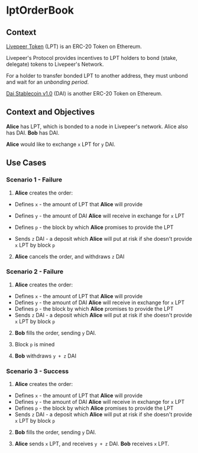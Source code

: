 # lptOrderBook

## Context

[Livepeer Token](https://etherscan.io/token/0x58b6a8a3302369daec383334672404ee733ab239) (LPT) is an ERC-20 Token on Ethereum. 

Livepeer's Protocol provides incentives to LPT holders to bond (stake, delegate) tokens to Livepeer's Network.

For a holder to transfer bonded LPT to another address, they must unbond and wait for an _unbonding period_. 

[Dai Stablecoin v1.0](https://etherscan.io/token/0x89d24a6b4ccb1b6faa2625fe562bdd9a23260359) (DAI) is another ERC-20 Token on Ethereum.

## Context and Objectives

**Alice** has LPT, which is bonded to a node in Livepeer's network. Alice also has DAI. **Bob** has DAI.

**Alice** would like to exchange `x` LPT for `y` DAI.

## Use Cases

### Scenario 1 - Failure

1. **Alice** creates the order:

- Defines `x` - the amount of LPT that **Alice** will provide
- Defines `y` - the amount of DAI **Alice** will receive in exchange for `x` LPT
- Defines `p` - the block by which **Alice** promises to provide the LPT

- Sends `z` DAI - a deposit which **Alice** will put at risk if she doesn't provide `x` LPT by block `p`

2. **Alice** cancels the order, and withdraws `z` DAI

### Scenario 2 - Failure

1. **Alice** creates the order:

- Defines `x` - the amount of LPT that **Alice** will provide
- Defines `y` - the amount of DAI **Alice** will receive in exchange for `x` LPT
- Defines `p` - the block by which **Alice** promises to provide the LPT
- Sends `z` DAI - a deposit which **Alice** will put at risk if she doesn't provide `x` LPT by block `p`

2. **Bob** fills the order, sending `y` DAI.

3. Block `p` is mined

4. **Bob** withdraws `y + z` DAI

### Scenario 3 - Success

1. **Alice** creates the order:

- Defines `x` - the amount of LPT that **Alice** will provide
- Defines `y` - the amount of DAI **Alice** will receive in exchange for `x` LPT
- Defines `p` - the block by which **Alice** promises to provide the LPT
- Sends `z` DAI - a deposit which **Alice** will put at risk if she doesn't provide `x` LPT by block `p`

2. **Bob** fills the order, sending `y` DAI.

3. **Alice** sends `x` LPT, and receives `y + z` DAI. **Bob** receives `x` LPT.
